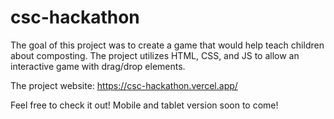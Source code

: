 # csc-hackathon
The goal of this project was to create a game that would help teach children about composting.
The project utilizes HTML, CSS, and JS to allow an interactive game with drag/drop elements. 

The project website: https://csc-hackathon.vercel.app/

Feel free to check it out! Mobile and tablet version soon to come!